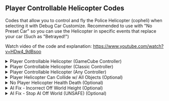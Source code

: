 ## Player Controllable Helicopter Codes

Codes that allow you to control and fly the Police Helicopter (copheli) when selecting it with Debug Car Customize. Recommended to use with "No Preset Car" so you can use the Helicopter in specific events that replace your car (Such as "Betrayed!")

Watch video of the code and explanation: https://www.youtube.com/watch?v=HDw4_9dBsoo

<details>
<summary>Player Controllable Helicopter (GameCube Controller)</summary>

The player helicopter can be controllable. Other game changes were also made when the player uses the helicopter.
This version of the code only works in GameCube Controller and uses right stick go to up and down. The rearview camera button
was remapped. You can use A or Z to look back.

If you don't want inverted turning in reverse, find the line with "40810010 FD004050" and change it to "40810010 60000000"

```powerpc
C2338118 0000003D
D001009C 9421FF80
BC610008 3E408000
3C808070 3D008071
3D408064 614BF870
7C035800 408201B4
93F2188C 3CA00000
90BF0070 90BF0078
38A00001 98B21880
82721884 8A93010C
8AB30110 3D80806F
618CE4C5 898C0000
C00B0094 C11F0020
FCA04090 C3E47388
ED0807F2 EC000232
C1130108 C1A47364
A21F0020 6089A5F4
C0E90000 3A200001
2C0C0090 41810008
41800018 3A200002
C0046990 FC072840
40800008 C00800DC
2C0C0070 4181001C
3A200002 C0121888
FC072840 4080000C
C00800DC FC000050
C0847DDC FC802050
FC042840 41800030
2C150000 4182002C
2C110002 4182000C
C0046978 FC000050
3A200000 FC0D2840
40810010 FD004050
48000008 3A200001
9A3F00B4 D01F0074
C00B0070 EC000232
D01F0088 C00B0078
EC000232 D01F0090
3EC08065 62D6C444
82D60000 8AD60074
C01F0020 C10B0090
C0CB0098 2C160000
41820008 C3E802AC
FD200090 2C150000
41820010 C0046990
FD004050 FCC03050
4082000C 2C140000
4182003C ED080032
ECC60032 D11F0070
D0DF0078 2C150000
40820024 2C104300
4080001C 81930050
898C0161 2C0C0000
4082000C ED29F82A
D13F0020 2C150000
4082000C 2C140000
40820020 FC0D2840
40800018 2C160000
41820008 C1A46B0C
ED296828 D13F0020
B8610008 38210080
60000000 00000000
04001888 C1B80000
04088EDC 9421FE30
04315560 4E800421
04342E70 9421FFD0
04338230 40810080
040902A8 80840020
04251194 88630000
040A5618 C061003C
0405B2AC 546317FE
0405B264 C02302D8
0403C3B4 9421FFF0
0403E13C 7C9C2378
042A3908 4E800421
0424B2B8 4181001C
0403E390 4082007C
04356B38 4BFFF9CD
04356B88 4BFFF97D
0403E300 38000000
C203B418 00000003
3E408000 39800000
99921880 90721884
7C0803A6 00000000
C2338008 00000003
2C000002 4082000C
3E408070 C3F270B8
807F00B8 00000000
C2316494 00000005
2C1D0000 40820018
3C008037 60006D78
7C0803A6 38210050
4E800020 807D0010
60000000 00000000
28001880 00000100
04088EDC 4E800020
04342E70 4E800020
0405B264 4E800020
0403C3B4 4E800020
0403E13C 3B800000
04251194 38600001
04338230 60000000
042A3908 60000000
0424B2B8 60000000
04356B38 60000000
04356B88 60000000
0403E390 60000000
C203E300 00000003
3C000000 3D808000
818C188C 900C0020
60000000 00000000
C20A5618 00000003
3E408070 6252E2B8
C061003C C0920000
EC64182A 00000000
C2315560 00000004
4E800421 3DC08064
61CEF870 81810014
7C0E6000 40820008
38600000 00000000
C20902A8 00000003
80840020 2C040002
41800008 38840001
60000000 00000000
C205B2AC 00000006
546317FE 3D808070
618CB077 898C0000
2C0C0000 40820018
3D80806F A18C6140
71860110 41820008
38600001 00000000
E0000000 00000000
```
</details>

<details>
<summary>Player Controllable Helicopter (Classic Controller)</summary>

The player helicopter can be controllable. Other game changes were also made when the player uses the helicopter.
This version of the code only works in Classic Controller and uses right stick go to up and down. The rearview camera button
was remapped. You can use X or ZL to look back.

If you don't want inverted turning in reverse, find the line with "40810010 FD004050" and change it to" 40810010 60000000"

```powerpc
C2338118 0000003C
D001009C 9421FF80
BC610008 3E408000
3C808070 3D008071
3D408064 614BF870
7C035800 408201AC
93F2188C 3CA00000
90BF0070 90BF0078
38A00001 98B21880
82721884 8A93010C
8AB30110 898A2A30
C00B0094 C11F0020
FCA04090 C3E47388
ED0807F2 EC000232
C1130108 C1A47364
A21F0020 3A200001
2C0C003E 41810008
41800020 3A200002
C0046990 6089A5F4
C0E90000 FC072840
40800008 C00800DC
2C0C00BE 4180001C
3A200002 C0121888
FC072840 4080000C
C00800DC FC000050
C0847DDC FC802050
FC042840 41800030
2C150000 4182002C
2C110002 4182000C
C0046978 FC000050
3A200000 FC0D2840
40810010 FD004050
48000008 3A200001
9A3F00B4 D01F0074
C00B0070 EC000232
D01F0088 C00B0078
EC000232 D01F0090
3EC08065 62D6C444
82D60000 8AD60074
C01F0020 C10B0090
C0CB0098 2C160000
41820008 C3E802AC
FD200090 2C150000
41820010 C0046990
FD004050 FCC03050
4082000C 2C140000
4182003C ED080032
ECC60032 D11F0070
D0DF0078 2C150000
40820024 2C104300
4080001C 81930050
898C0161 2C0C0000
4082000C ED29F82A
D13F0020 2C150000
4082000C 2C140000
40820020 FC0D2840
40800018 2C160000
41820008 C1A46B0C
ED296828 D13F0020
B8610008 38210080
60000000 00000000
04001888 C1B80000
04088EDC 9421FE30
04315560 4E800421
04342E70 9421FFD0
04338230 40810080
040902A8 80840020
04251194 88630000
040A5618 C061003C
0405B2AC 546317FE
0405B264 C02302D8
0403C3B4 9421FFF0
0403E13C 7C9C2378
042A3908 4E800421
0424B2B8 4181001C
0403E390 4082007C
04356B38 4BFFF9CD
04356B88 4BFFF97D
0403E300 38000000
C203B418 00000003
3E408000 39800000
99921880 90721884
7C0803A6 00000000
C2338008 00000003
2C000002 4082000C
3E408070 C3F270B8
807F00B8 00000000
C2316494 00000005
2C1D0000 40820018
3C008037 60006D78
7C0803A6 38210050
4E800020 807D0010
60000000 00000000
28001880 00000100
04088EDC 4E800020
04342E70 4E800020
0405B264 4E800020
0403C3B4 4E800020
0403E13C 3B800000
04251194 38600001
04338230 60000000
042A3908 60000000
0424B2B8 60000000
04356B38 60000000
04356B88 60000000
0403E390 60000000
C203E300 00000003
3C000000 3D808000
818C188C 900C0020
60000000 00000000
C20A5618 00000003
3E408070 6252E2B8
C061003C C0920000
EC64182A 00000000
C2315560 00000004
4E800421 3DC08064
61CEF870 81810014
7C0E6000 40820008
38600000 00000000
C20902A8 00000003
80840020 2C040002
41800008 38840001
60000000 00000000
C205B2AC 00000006
546317FE 3D808070
618CB077 898C0000
2C0C0000 40820018
3D808064 898C2A1B
71860088 41820008
38600001 00000000
E0000000 00000000
```
</details>

<details>
<summary>Player Controllable Helicopter (Any Controller)</summary>

The player helicopter can be controllable. Other game changes were also made when the player uses the helicopter. 
This version of the code works in any controller and uses Nitro button to go up and Handbrake button to go down. 
If you use GameCube Controller or Classic Controller, you have the option to use right stick to go up and down by using
the other version of the code present in this download

If you don't want inverted turning in reverse, find the line with "40810010 FD004050" and change it to" 40810010 60000000"

```powerpc
C2338118 0000003C
D001009C 9421FF80
BC610008 3E408000
3C808070 3D008071
3D408064 614BF870
7C035800 408201AC
93F2188C 3CA00000
90BF0070 90BF0078
38A00001 98B21880
82721884 8A93010C
8AB30110 89930120
89F30114 C00B0094
C11F0020 FCA04090
C3E47388 ED0807F2
EC000232 C1130108
C1A47364 A21F0020
6089A5F4 C0E90000
3A200001 2C0C0000
41820018 3A200002
C0046990 FC072840
40800008 C00800DC
2C0F0000 4182001C
3A200002 C0121888
FC072840 4080000C
C00800DC FC000050
C0847DDC FC802050
FC042840 41800030
2C150000 4182002C
2C110002 4182000C
C0046978 FC000050
3A200000 FC0D2840
40810010 FD004050
48000008 3A200001
9A3F00B4 D01F0074
C00B0070 EC000232
D01F0088 C00B0078
EC000232 D01F0090
3EC08065 62D6C444
82D60000 8AD60074
C01F0020 C10B0090
C0CB0098 2C160000
41820008 C3E802AC
FD200090 2C150000
41820010 C0046990
FD004050 FCC03050
4082000C 2C140000
4182003C ED080032
ECC60032 D11F0070
D0DF0078 2C150000
40820024 2C104300
4080001C 81930050
898C0161 2C0C0000
4082000C ED29F82A
D13F0020 2C150000
4082000C 2C140000
40820020 FC0D2840
40800018 2C160000
41820008 C1A46B0C
ED296828 D13F0020
B8610008 38210080
60000000 00000000
04001888 C1B80000
04088EDC 9421FE30
04315560 4E800421
04342E70 9421FFD0
04338230 40810080
040902A8 80840020
04251194 88630000
040A5618 C061003C
0403C3B4 9421FFF0
0403E13C 7C9C2378
042A3908 4E800421
0403D284 4E800421
0424B2B8 4181001C
0403E390 4082007C
04356B38 4BFFF9CD
04356B88 4BFFF97D
0403E300 38000000
C203B418 00000003
3E408000 39800000
99921880 90721884
7C0803A6 00000000
C2338008 00000003
2C000002 4082000C
3E408070 C3F270B8
807F00B8 00000000
C2316494 00000005
2C1D0000 40820018
3C008037 60006D78
7C0803A6 38210050
4E800020 807D0010
60000000 00000000
28001880 00000100
04088EDC 4E800020
04342E70 4E800020
0403C3B4 4E800020
0403E13C 3B800000
04251194 38600001
04338230 60000000
042A3908 60000000
0424B2B8 60000000
04356B38 60000000
04356B88 60000000
0403D284 48000028
0403E390 60000000
C203E300 00000003
3C000000 3D808000
818C188C 900C0020
60000000 00000000
C20A5618 00000003
3E408070 6252E2B8
C061003C C0920000
EC64182A 00000000
C2315560 00000004
4E800421 3DC08064
61CEF870 81810014
7C0E6000 40820008
38600000 00000000
C20902A8 00000003
80840020 2C040002
41800008 38840001
60000000 00000000
E0000000 00000000
```
</details>

<details>
<summary>Player Helicopter Can Collide w/ All Objects (Optional)</summary>

Allows the player helicopter to collide with objects that normally aren't solid to helicopter. This might make your helicopter slighty weaker to some objects and cars. You don't need to use this code if you don't want to

```powerpc
043133B0 A003001C
28001880 00000100
C23133B0 00000004
A003001C 81810048
3DC08064 61CEF870
7C0E6000 40820008
38000000 00000000
E0000000 00000000
```
</details>

<details>
<summary>No Player Helicopter Health Death (Optional)</summary>

You will not die when your helicopter collides in events that have health. You don't need to use this code if you don't want to

```powerpc
0070C092 00000000
28001880 00000100
0070C092 00000001
E0000000 00000000
```
</details>


<details>
<summary>AI Fix - Incorrect Off World Height (Optional)</summary>

AI will continue driving when off world but ignoring the correct road height, this might cause the AI to fall off the world and be stuck forever, fall and drive under the ground or drive in the air until the player loads the world area the AI is in.
If you don't use this code, AIs will not move at all. Unfortunately, cops can't move even with this code

```powerpc
042FF268 C3C6007C
042FF26C C3A50044
0403F6E8 4E800421
28001880 00000100
042FF268 FFC01090
042FF26C FFA00090
0403F6E8 60000000
E0000000 00000000
```
</details>


<details>
<summary>AI Fix - Stop AI Off World (UNSAFE) (Optional)</summary>

AI will freeze when off world. There are chances that the game can crash and your helicopter might teleport to NaN at random.
If you don't use this code, AIs will not move at all. Unfortunately, cops can't move even with this code

```powerpc
042FF268 C3C6007C
042FF26C C3A50044
04031284 4E800421
28001880 00000100
042FF268 FFC01090
042FF26C FFA00090
04031284 60000000
E0000000 00000000
```
</details>





